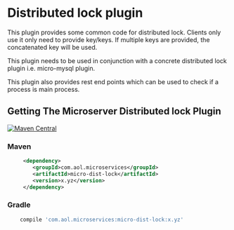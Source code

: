 # Distributed lock plugin

This plugin provides some common code for distributed lock. Clients only use it only need to provide key/keys. If multiple keys are provided, the concatenated key will be used.

This plugin needs to be used in conjunction with a concrete distributed lock plugin i.e. micro-mysql plugin.

This plugin also provides rest end points which can be used to check if a process is main process.

## Getting The Microserver Distributed lock Plugin

[![Maven Central](https://maven-badges.herokuapp.com/maven-central/com.aol.microservices/micro-dist-lock/badge.svg)](https://maven-badges.herokuapp.com/maven-central/com.aol.microservices/micro-dist-lock)

### Maven 
```xml
     <dependency>
        <groupId>com.aol.microservices</groupId>  
        <artifactId>micro-dist-lock</artifactId>
        <version>x.yz</version>
     </dependency>
```
### Gradle
```groovy
    compile 'com.aol.microservices:micro-dist-lock:x.yz'
```